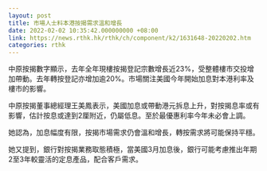```yaml
---
layout: post
title: 市場人士料本港按揭需求溫和增長
date: 2022-02-02 10:35:42.000000000 +08:00
link: https://news.rthk.hk/rthk/ch/component/k2/1631648-20220202.htm
categories: rthk
---
```


中原按揭數字顯示，去年全年現樓按揭登記宗數增長近23%，受整體樓市交投增加帶動。去年轉按登記亦增加逾20%。市場關注美國今年開始加息對本港利率及樓市的影響。

中原按揭董事總經理王美鳳表示，美國加息或帶動港元拆息上升，對按揭息率或有影響，估計按息或達到2厘附近，仍屬低息。至於最優惠利率今年未必會上調。

她認為，加息幅度有限，按揭市場需求仍會溫和增長，轉按需求將可能保持平穩。

她又提到，銀行對按揭業務取態積極，當美國3月加息後，銀行可能考慮推出年期2至3年較靈活的定息產品，配合客戶需求。
